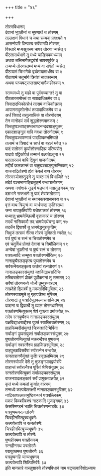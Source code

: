 +++
title = "४६"

+++
   
तोरणविधानम्  
देवानां भूपतीनां च भूषणार्थं च तोरणम्   
तल्लक्षणं विधानं च यथा सम्यक् प्रवक्ष्यते १  
आसनोपरि विन्यस्य सर्वेषामपि तोरणम्   
विस्तारे मध्यसूत्रस्य चापर तोरणा न्यसेत् २  
पीठतारार्धभागे तु मध्ये चाङ्घ्रिकमध्यमम्   
अथवा तत्त्रिभागैकद्व्यंशं चापरपूर्वके ३  
तन्मध्ये तोरणस्तम्भं मध्यं वा सर्वतो न्यसेत्   
पीठायामं त्रिभागैकं द्व्यंशायामार्धमेव वा ४  
पीठायामे चतुर्भागे त्रियंशं चाग्रकान्तम्   
अथवा पञ्चषट्सप्तसाष्टभागैकहीनकम् ५     

स्तम्भमध्ये तु बाह्ये वा पूर्ववच्चान्तरं तु वा   
पीठतारसमोच्चं वा सपादाधिकमेव वा ६  
त्रिपादादधिकोत्सेधं तत्समं वाधिकोन्नतम्   
आयामसदृशोत्सेधं तत्पादाधिकमेव वा ७  
अर्धं त्रिपादं तत्तुल्याधिकं वा तोरणोदयम्   
तेन मानोदयं सर्वं शुद्धतोरणमानकम् ८  
त्रिचतुष्पञ्चषट्सप्तचाष्टनन्ददशाङ्गुलम्   
एकादशाङ्गुलं वापि नवधा तोरणोदयम् ९  
त्रिचतुष्पञ्चषण्मात्रं पादविष्कम्भमिष्यते   
तत्समं च त्रिपादं च सार्धं वा बहलं भवेत् १०  
पादं सतोरणं कुर्यात्तोरणाङ्घ्रि परिन्यसेत्   
पादाग्रे पट्टिकोपेतं तन्मानं वक्ष्यतेऽधुना ११  
पादतारसमं वापि द्विगुणं वाजनोदयम्   
तद्दीर्घं फलकान्तं वा चतुष्पञ्चाङ्गुलान्तिकम् १२  
वाजनादितोरणो ह्येवं केवलं वाथ तोरणम्   
तोरणस्योक्ततुङ्गे तु चाष्टभागं विभाजिते १३  
तदेवं पञ्चभागाङ्घ्रितुङ्गं बन्धाशतोरणम्   
अथवा नवांशकं तुङ्गे षड्भागं चाग्रतुङ्गकम् १४  
दशभागे सप्तभागे तु पादं शेषांशतोरणम्   
देवानां भूपतीनां च स्थानकस्यासनस्य च १५  
वृत्तं वाथ त्रियुग्मं वा चार्धचन्द्रा कृतिस्तथा   
जना चापकृतिर्वापि यथेष्टाकारं तोरणम् १६  
मध्यात्तु भ्रामयेच्छिल्पी वृत्ताकारं च तोरणम्   
तदर्धे नासिकादौ तद् भ्रामयेदर्थचन्द्र कम् १७  
तदर्धेन द्विपार्श्वे तु भ्रामयेद्धनुराकृतिम्   
त्रिभुजं तत्समं नीत्वा तोरणं युक्तितो न्यसेत् १८  
पत्रं पुष्पं च रत्नं च चित्रतोरणमेव च   
एवं चतुर्विधं प्रोक्तं देवानां च त्रिमौलिनाम् १९  
अन्येषां भूपतीनां च पुष्पं रत्नं च तोरणम्   
पत्रवल्यादि सम्भूष्य पत्रतोरणमीरितम् २०  
नानापुष्पैरलङ्कृत्य पुष्पतोरणमेव च   
सर्वरत्नैरलङ्कृत्य कर्तव्यं रत्नतोरणं २१  
नानालङ्कारसंयुक्तं यक्षविद्याधरादिभिः   
तच्चित्रतोरणं प्रोक्तं पूर्वोक्तानां तु सम्मतम् २२  
सर्वेषां तोरणमध्ये चोर्ध्वे तुम्बुरुनारदम्   
तत्प्रदेशे द्विपार्श्वे तु मकरादिविभूषितम् २३  
तोरणस्याग्रमूले तु गृहापत्रैश्च भूषितम्   
तोरणाद्यं तु पत्रादिभूतवल्यासनान्वितम् २४  
पादानां च द्विपार्श्वे तु व्याल तोरणधारिणम्   
पत्रतोरणमित्युक्तम् शेषं युक्त्या प्रयोजयेत् २५  
तदेव रत्नपुष्पैश्च नानालङ्कारसंयुतम्   
यक्षविद्याधराद्यैश्च युक्तं स्याच्चित्रतोरणम् २६  
ग्राहकिम्बरीसंयुक्तं चित्रपद्मादिभिर्विना   
सर्वाङ्गं पुष्पसंयुक्तं सर्वालङ्कारसंयुतम् २७  
पुष्पतोरणमित्युक्तं मकरन्दैश्च पुष्पकम्   
सर्वाङ्गं नवरत्नैश्च ग्राहकिन्नरभूषितम् २८  
ग्राहपुच्छादिसर्वेषां सर्वरत्नेन बन्धयेत्   
रत्नतारागणैर्युक्तं कुक्षि रावृतलम्बितम् २९  
तोरणस्योपरि देशे तु भुजङ्गपादद्वयोरपि   
ग्राहान्तं सर्वरत्नैश्च पूरितं श्रेणिसंयुतम् ३०  
रत्नतोरणमित्युक्तं सर्वालङ्कारसंयुतम्   
वाजनपादलङ्कारं सर्वं प्रागुक्तवन्नयेत् ३१  
कृतं मध्ये कमलां कुर्यात् वारणम्   
तन्मध्ये कल्पयेल्लक्ष्मीं नानालङ्कारभूषितम् ३२  
नाटिकाफलकामुष्टिबन्धनं पत्रवल्लिकम्   
मकरं किम्बरीवक्त्रं नाटकादि भुजङ्गवत् ३३  
केसरिमण्डनं भवति चित्रतोरणनाटकैः ३४  
पत्रपुष्पमयरत्नतोरणैः  
चित्रहीनमित्युच्चभूषणैः   
कल्पयेत्त्वपि च रत्नतोरणैः  
चित्रहीनमित्युच्चभूषणैः ३५  
कल्पयेत्त्वपि च तोरणैः   
पुष्पहीनमथ पत्रहीनकम्   
रत्नहीनमथ पत्रतोरणैः  
पद्मयुक्तमथ पुष्पतोरणैः ३६  
पत्रपुष्पनहि चान्यभूषणम्   
कल्पयेत्त्वपि शिल्पिभिर्वरैः ३७  
इति मानसारे वास्तुशास्त्रे तोरणविधानं नाम षट्चत्वारिंशोऽध्यायः
